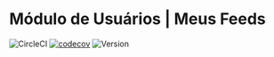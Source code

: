 # Módulo de Usuários | Meus Feeds


![CircleCI](https://img.shields.io/circleci/build/github/brunoviana/meusfeeds-usuarios/master)
[![codecov](https://codecov.io/gh/brunoviana/meusfeeds-usuarios/branch/master/graph/badge.svg)](https://codecov.io/gh/brunoviana/meusfeeds-usuarios)
![Version](https://img.shields.io/github/v/release/brunoviana/meusfeeds-usuarios)